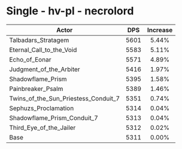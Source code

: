 # Single - hv-pl - necrolord
| Actor | DPS | Increase |
|---|:---:|:---:|
|Talbadars_Stratagem|5601|5.44%|
|Eternal_Call_to_the_Void|5583|5.11%|
|Echo_of_Eonar|5571|4.89%|
|Judgment_of_the_Arbiter|5416|1.97%|
|Shadowflame_Prism|5395|1.58%|
|Painbreaker_Psalm|5389|1.46%|
|Twins_of_the_Sun_Priestess_Conduit_7|5351|0.74%|
|Sephuzs_Proclamation|5314|0.04%|
|Shadowflame_Prism_Conduit_7|5313|0.04%|
|Third_Eye_of_the_Jailer|5312|0.02%|
|Base|5311|0.00%|
